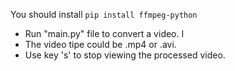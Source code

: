 You should install 
```pip install ffmpeg-python```

- Run "main.py" file to convert a video. I
- The video tipe could be .mp4 or .avi.
- Use key 's' to stop viewing the processed video.